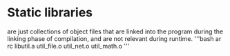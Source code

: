 # Static libraries
are just collections of object files that are linked into the program during the linking phase of compilation, and are not relevant during runtime.
'''bash
ar rc libutil.a util_file.o util_net.o util_math.o
'''
